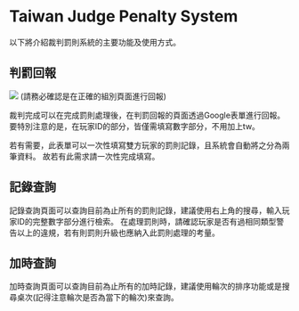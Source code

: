 # Taiwan Judge Penalty System
以下將介紹裁判罰則系統的主要功能及使用方式。

## 判罰回報
![](https://i.imgur.com/jloqaat.png)
(請務必確認是在正確的組別頁面進行回報)

裁判完成可以在完成罰則處理後，在判罰回報的頁面透過Google表單進行回報。
要特別注意的是，在玩家ID的部分，皆僅需填寫數字部分，不用加上tw。

若有需要，此表單可以一次性填寫雙方玩家的罰則記錄，且系統會自動將之分為兩筆資料。
故若有此需求請一次性完成填寫。

## 記錄查詢
記錄查詢頁面可以查詢目前為止所有的罰則記錄，建議使用右上角的搜尋，輸入玩家ID的完整數字部分進行檢索。
在處理罰則時，請確認玩家是否有過相同類型警告以上的違規，若有則罰則升級也應納入此罰則處理的考量。

## 加時查詢
加時查詢頁面可以查詢目前為止所有的加時記錄，建議使用輪次的排序功能或是搜尋桌次(記得注意輪次是否為當下的輪次)來查詢。

